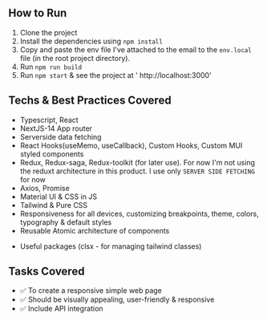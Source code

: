 ## How to Run

1. Clone the project
2. Install the dependencies using `npm install`
3. Copy and paste the env file I've attached to the email to the `env.local` file (in the root project directory).
4. Run `npm run build`
5. Run `npm start` & see the project at ' http://localhost:3000'

## Techs & Best Practices Covered

* Typescript, React
* NextJS-14 App router
* Serverside data fetching
* React Hooks(useMemo, useCallback), Custom Hooks, Custom MUI styled components
* Redux, Redux-saga, Redux-toolkit (for later use). For now I'm not using the reduxt architecture in this product. I use only `SERVER SIDE FETCHING` for now
* Axios, Promise
* Material UI & CSS in JS
* Tailwind & Pure CSS
* Responsiveness for all devices, customizing breakpoints, theme, colors, typography & default styles
* Reusable Atomic architecture of components

- Useful packages (clsx - for managing tailwind classes)

## Tasks Covered 

- ✅ To create a responsive simple web page
- ✅ Should be visually appealing, user-friendly & responsive
- ✅ Include API integration 